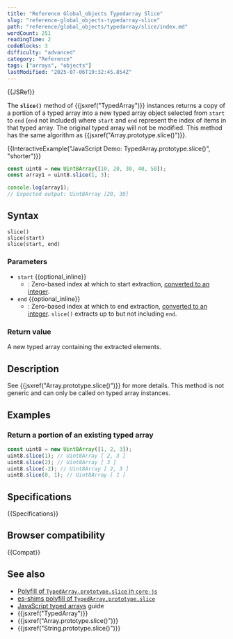 ```yaml
---
title: "Reference Global_objects Typedarray Slice"
slug: "reference-global_objects-typedarray-slice"
path: "reference/global_objects/typedarray/slice/index.md"
wordCount: 251
readingTime: 2
codeBlocks: 3
difficulty: "advanced"
category: "Reference"
tags: ["arrays", "objects"]
lastModified: "2025-07-06T19:32:45.854Z"
---
```



{{JSRef}}

The **`slice()`** method of {{jsxref("TypedArray")}} instances returns a copy of a portion of a typed array into a new typed array object selected from `start` to `end` (`end` not included) where `start` and `end` represent the index of items in that typed array. The original typed array will not be modified. This method has the same algorithm as {{jsxref("Array.prototype.slice()")}}.

{{InteractiveExample("JavaScript Demo: TypedArray.prototype.slice()", "shorter")}}

```js interactive-example
const uint8 = new Uint8Array([10, 20, 30, 40, 50]);
const array1 = uint8.slice(1, 3);

console.log(array1);
// Expected output: Uint8Array [20, 30]
```

## Syntax

```js-nolint
slice()
slice(start)
slice(start, end)
```

### Parameters

- `start` {{optional_inline}}
  - : Zero-based index at which to start extraction, [converted to an integer](/en-US/docs/Web/JavaScript/Reference/Global_Objects/Number#integer_conversion).
- `end` {{optional_inline}}
  - : Zero-based index at which to end extraction, [converted to an integer](/en-US/docs/Web/JavaScript/Reference/Global_Objects/Number#integer_conversion). `slice()` extracts up to but not including `end`.

### Return value

A new typed array containing the extracted elements.

## Description

See {{jsxref("Array.prototype.slice()")}} for more details. This method is not generic and can only be called on typed array instances.

## Examples

### Return a portion of an existing typed array

```js
const uint8 = new Uint8Array([1, 2, 3]);
uint8.slice(1); // Uint8Array [ 2, 3 ]
uint8.slice(2); // Uint8Array [ 3 ]
uint8.slice(-2); // Uint8Array [ 2, 3 ]
uint8.slice(0, 1); // Uint8Array [ 1 ]
```

## Specifications

{{Specifications}}

## Browser compatibility

{{Compat}}

## See also

- [Polyfill of `TypedArray.prototype.slice` in `core-js`](https://github.com/zloirock/core-js#ecmascript-typed-arrays)
- [es-shims polyfill of `TypedArray.prototype.slice`](https://www.npmjs.com/package/typedarray.prototype.slice)
- [JavaScript typed arrays](/en-US/docs/Web/JavaScript/Guide/Typed_arrays) guide
- {{jsxref("TypedArray")}}
- {{jsxref("Array.prototype.slice()")}}
- {{jsxref("String.prototype.slice()")}}
